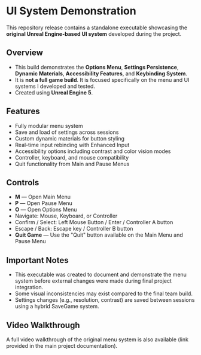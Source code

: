 # UI System Demonstration

This repository release contains a standalone executable showcasing the **original Unreal Engine-based UI system** developed during the project.

## Overview
- This build demonstrates the **Options Menu**, **Settings Persistence**, **Dynamic Materials**, **Accessibility Features**, and **Keybinding System**.
- It is **not a full game build**. It is focused specifically on the menu and UI systems I developed and tested.
- Created using **Unreal Engine 5**.

## Features
- Fully modular menu system
- Save and load of settings across sessions
- Custom dynamic materials for button styling
- Real-time input rebinding with Enhanced Input
- Accessibility options including contrast and color vision modes
- Controller, keyboard, and mouse compatibility
- Quit functionality from Main and Pause Menus

## Controls
- **M** — Open Main Menu
- **P** — Open Pause Menu
- **O** — Open Options Menu
- Navigate: Mouse, Keyboard, or Controller
- Confirm / Select: Left Mouse Button / Enter / Controller A button
- Escape / Back: Escape key / Controller B button
- **Quit Game** — Use the "Quit" button available on the Main Menu and Pause Menu

## Important Notes
- This executable was created to document and demonstrate the menu system before external changes were made during final project integration.
- Some visual inconsistencies may exist compared to the final team build.
- Settings changes (e.g., resolution, contrast) are saved between sessions using a hybrid SaveGame system.

## Video Walkthrough
A full video walkthrough of the original menu system is also available (link provided in the main project documentation).
